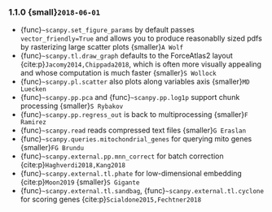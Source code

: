 ### 1.1.0 {small}`2018-06-01`

- {func}`~scanpy.set_figure_params` by default passes `vector_friendly=True` and allows you to produce reasonablly sized pdfs by rasterizing large scatter plots {smaller}`A Wolf`
- {func}`~scanpy.tl.draw_graph` defaults to the ForceAtlas2 layout {cite:p}`Jacomy2014,Chippada2018`, which is often more visually appealing and whose computation is much faster {smaller}`S Wollock`
- {func}`~scanpy.pl.scatter` also plots along variables axis {smaller}`MD Luecken`
- {func}`~scanpy.pp.pca` and {func}`~scanpy.pp.log1p` support chunk processing {smaller}`S Rybakov`
- {func}`~scanpy.pp.regress_out` is back to multiprocessing {smaller}`F Ramirez`
- {func}`~scanpy.read` reads compressed text files {smaller}`G Eraslan`
- {func}`~scanpy.queries.mitochondrial_genes` for querying mito genes {smaller}`FG Brundu`
- {func}`~scanpy.external.pp.mnn_correct` for batch correction {cite:p}`Haghverdi2018,Kang2018`
- {func}`~scanpy.external.tl.phate` for low-dimensional embedding {cite:p}`Moon2019` {smaller}`S Gigante`
- {func}`~scanpy.external.tl.sandbag`, {func}`~scanpy.external.tl.cyclone` for scoring genes {cite:p}`Scialdone2015,Fechtner2018`
